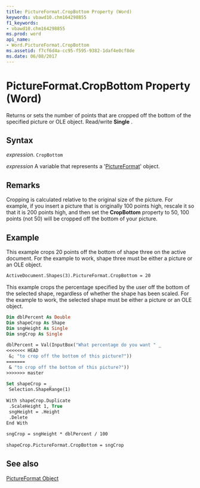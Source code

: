 ```yaml
---
title: PictureFormat.CropBottom Property (Word)
keywords: vbawd10.chm164298855
f1_keywords:
- vbawd10.chm164298855
ms.prod: word
api_name:
- Word.PictureFormat.CropBottom
ms.assetid: f7cf6d4a-cc95-f595-9382-1daf4e0cf8de
ms.date: 06/08/2017
---
```



# PictureFormat.CropBottom Property (Word)

Returns or sets the number of points that are cropped off the bottom of the specified picture or OLE object. Read/write  **Single** .


## Syntax

 _expression_. `CropBottom`

 _expression_ A variable that represents a '[PictureFormat](Word.PictureFormat.md)' object.


## Remarks

Cropping is calculated relative to the original size of the picture. For example, if you insert a picture that is originally 100 points high, rescale it so that it is 200 points high, and then set the  **CropBottom** property to 50, 100 points (not 50) will be cropped off the bottom of your picture.


## Example

This example crops 20 points off the bottom of shape three on the active document. For the example to work, shape three must be either a picture or an OLE object.


```vb
ActiveDocument.Shapes(3).PictureFormat.CropBottom = 20
```

This example crops the percentage specified by the user off the bottom of the selected shape, regardless of whether the shape has been scaled. For the example to work, the selected shape must be either a picture or an OLE object.




```vb
Dim dblPercent As Double 
Dim shapeCrop As Shape 
Dim sngHeight As Single 
Dim sngCrop As Single 
 
dblPercent = Val(InputBox("What percentage do you want " _ 
<<<<<<< HEAD
 &; "to crop off the bottom of this picture?")) 
=======
 & "to crop off the bottom of this picture?")) 
>>>>>>> master
 
Set shapeCrop = _ 
 Selection.ShapeRange(1) 
 
With shapeCrop.Duplicate 
 .ScaleHeight 1, True 
 sngHeight = .Height 
 .Delete 
End With 
 
sngCrop = sngHeight * dblPercent / 100 
 
shapeCrop.PictureFormat.CropBottom = sngCrop
```


## See also


[PictureFormat Object](Word.PictureFormat.md)

